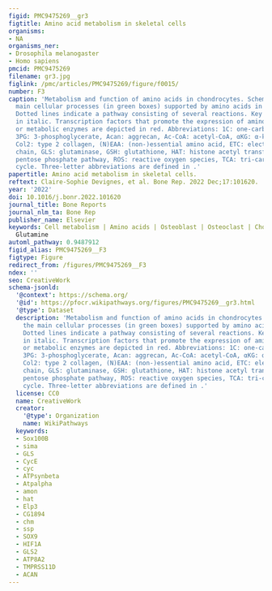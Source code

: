 ```yaml
---
figid: PMC9475269__gr3
figtitle: Amino acid metabolism in skeletal cells
organisms:
- NA
organisms_ner:
- Drosophila melanogaster
- Homo sapiens
pmcid: PMC9475269
filename: gr3.jpg
figlink: /pmc/articles/PMC9475269/figure/f0015/
number: F3
caption: 'Metabolism and function of amino acids in chondrocytes. Scheme showing the
  main cellular processes (in green boxes) supported by amino acids in chondrocytes.
  Dotted lines indicate a pathway consisting of several reactions. Key enzymes are
  in italic. Transcription factors that promote the expression of amino acid transporters
  or metabolic enzymes are depicted in red. Abbreviations: 1C: one-carbon metabolism,
  3PG: 3-phosphoglycerate, Acan: aggrecan, Ac-CoA: acetyl-CoA, αKG: α-ketoglutarate,
  Col2: type 2 collagen, (N)EAA: (non-)essential amino acid, ETC: electron transport
  chain, GLS: glutaminase, GSH: glutathione, HAT: histone acetyl transferase, PPP:
  pentose phosphate pathway, ROS: reactive oxygen species, TCA: tri-carboxylic acid
  cycle. Three-letter abbreviations are defined in .'
papertitle: Amino acid metabolism in skeletal cells.
reftext: Claire-Sophie Devignes, et al. Bone Rep. 2022 Dec;17:101620.
year: '2022'
doi: 10.1016/j.bonr.2022.101620
journal_title: Bone Reports
journal_nlm_ta: Bone Rep
publisher_name: Elsevier
keywords: Cell metabolism | Amino acids | Osteoblast | Osteoclast | Chondrocyte |
  Glutamine
automl_pathway: 0.9487912
figid_alias: PMC9475269__F3
figtype: Figure
redirect_from: /figures/PMC9475269__F3
ndex: ''
seo: CreativeWork
schema-jsonld:
  '@context': https://schema.org/
  '@id': https://pfocr.wikipathways.org/figures/PMC9475269__gr3.html
  '@type': Dataset
  description: 'Metabolism and function of amino acids in chondrocytes. Scheme showing
    the main cellular processes (in green boxes) supported by amino acids in chondrocytes.
    Dotted lines indicate a pathway consisting of several reactions. Key enzymes are
    in italic. Transcription factors that promote the expression of amino acid transporters
    or metabolic enzymes are depicted in red. Abbreviations: 1C: one-carbon metabolism,
    3PG: 3-phosphoglycerate, Acan: aggrecan, Ac-CoA: acetyl-CoA, αKG: α-ketoglutarate,
    Col2: type 2 collagen, (N)EAA: (non-)essential amino acid, ETC: electron transport
    chain, GLS: glutaminase, GSH: glutathione, HAT: histone acetyl transferase, PPP:
    pentose phosphate pathway, ROS: reactive oxygen species, TCA: tri-carboxylic acid
    cycle. Three-letter abbreviations are defined in .'
  license: CC0
  name: CreativeWork
  creator:
    '@type': Organization
    name: WikiPathways
  keywords:
  - Sox100B
  - sima
  - GLS
  - CycE
  - cyc
  - ATPsynbeta
  - Atpalpha
  - amon
  - hat
  - Elp3
  - CG1894
  - chm
  - ssp
  - SOX9
  - HIF1A
  - GLS2
  - ATP8A2
  - TMPRSS11D
  - ACAN
---
```

